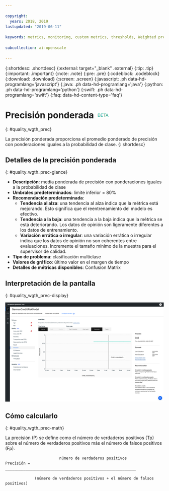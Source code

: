 ```yaml
---

copyright:
  years: 2018, 2019
lastupdated: "2019-06-11"

keywords: metrics, monitoring, custom metrics, thresholds, Weighted precision

subcollection: ai-openscale

---
```


{:shortdesc: .shortdesc}
{:external: target="_blank" .external}
{:tip: .tip}
{:important: .important}
{:note: .note}
{:pre: .pre}
{:codeblock: .codeblock}
{:download: .download}
{:screen: .screen}
{:javascript: .ph data-hd-programlang='javascript'}
{:java: .ph data-hd-programlang='java'}
{:python: .ph data-hd-programlang='python'}
{:swift: .ph data-hd-programlang='swift'}
{:faq: data-hd-content-type='faq'}

# Precisión ponderada ![etiqueta beta](images/beta.png)
{: #quality_wgth_prec}

La precisión ponderada proporciona el promedio ponderado de precisión con ponderaciones iguales a la probabilidad de clase.
{: shortdesc}

## Detalles de la precisión ponderada
{: #quality_wgth_prec-glance}

- **Descripción**: media ponderada de precisión con ponderaciones iguales a la probabilidad de clase
- **Umbrales predeterminados**: límite inferior = 80%
- **Recomendación predeterminada**:
   - **Tendencia al alza**: una tendencia al alza indica que la métrica está mejorando. Esto significa que el reentrenamiento del modelo es efectivo.
   - **Tendencia a la baja**: una tendencia a la baja indica que la métrica se está deteriorando. Los datos de opinión son ligeramente diferentes a los datos de entrenamiento.
   - **Variación errática o irregular**: una variación errática o irregular indica que los datos de opinión no son coherentes entre evaluaciones. Incremente el tamaño mínimo de la muestra para el supervisor de calidad.
- **Tipo de problema**: clasificación multiclase
- **Valores de gráfico**: último valor en el margen de tiempo
- **Detalles de métricas disponibles**: Confusion Matrix

## Interpretación de la pantalla
{: #quality_wgth_prec-display}

![Se muestra el gráfico Precisión ponderada.](images/quality-precision.png)

## Cómo calcularlo
{: #quality_wgth_prec-math}

La precisión (P) se define como el número de verdaderos positivos (Tp) sobre el número de verdaderos positivos más el número de falsos positivos (Fp).


```
                        número de verdaderos positivos
Precisión =  __________________________________________________________

             (número de verdaderos positivos + el número de falsos positivos)
```
